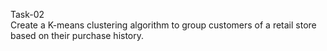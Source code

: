 Task-02
<br>
Create a K-means clustering algorithm to group customers of a retail store based on their purchase history.
